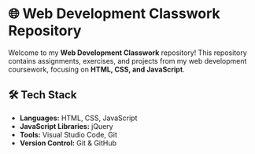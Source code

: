 # 🌐 Web Development Classwork Repository

Welcome to my **Web Development Classwork** repository! This repository contains assignments, exercises, and projects from my web development coursework, focusing on **HTML, CSS, and JavaScript**.

## 🛠️ Tech Stack
- **Languages:** HTML, CSS, JavaScript
- **JavaScript Libraries:** jQuery
- **Tools:** Visual Studio Code, Git
- **Version Control:** Git & GitHub


